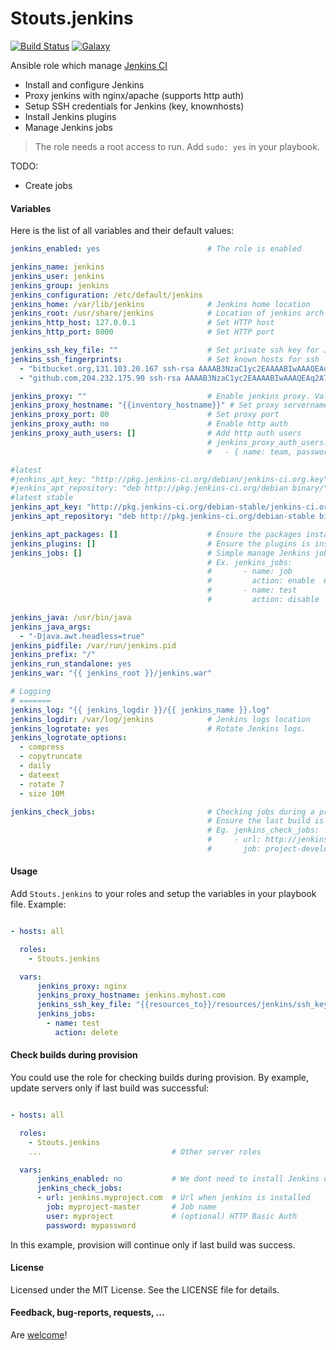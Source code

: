 Stouts.jenkins
==============


[![Build Status](http://img.shields.io/travis/Stouts/Stouts.jenkins.svg?style=flat-square)](https://travis-ci.org/Stouts/Stouts.jenkins)
[![Galaxy](http://img.shields.io/badge/galaxy-Stouts.jenkins-blue.svg?style=flat-square)](https://galaxy.ansible.com/list#/roles/858)

Ansible role which manage [Jenkins CI](http://jenkins-ci.org/)

* Install and configure Jenkins
* Proxy jenkins with nginx/apache (supports http auth)
* Setup SSH credentials for Jenkins (key, knownhosts)
* Install Jenkins plugins
* Manage Jenkins jobs

> The role needs a root access to run.
> Add `sudo: yes` in your playbook.

TODO:
* Create jobs


#### Variables

Here is the list of all variables and their default values:

```yaml
jenkins_enabled: yes                        # The role is enabled

jenkins_name: jenkins
jenkins_user: jenkins
jenkins_group: jenkins
jenkins_configuration: /etc/default/jenkins
jenkins_home: /var/lib/jenkins              # Jenkins home location
jenkins_root: /usr/share/jenkins            # Location of jenkins arch indep files
jenkins_http_host: 127.0.0.1                # Set HTTP host
jenkins_http_port: 8000                     # Set HTTP port

jenkins_ssh_key_file: ""                    # Set private ssh key for Jenkins user (path to key)
jenkins_ssh_fingerprints:                   # Set known hosts for ssh
  - "bitbucket.org,131.103.20.167 ssh-rsa AAAAB3NzaC1yc2EAAAABIwAAAQEAubiN81eDcafrgMeLzaFPsw2kNvEcqTKl/VqLat/MaB33pZy0y3rJZtnqwR2qOOvbwKZYKiEO1O6VqNEBxKvJJelCq0dTXWT5pbO2gDXC6h6QDXCaHo6pOHGPUy+YBaGQRGuSusMEASYiWunYN0vCAI8QaXnWMXNMdFP3jHAJH0eDsoiGnLPBlBp4TNm6rYI74nMzgz3B9IikW4WVK+dc8KZJZWYjAuORU3jc1c/NPskD2ASinf8v3xnfXeukU0sJ5N6m5E8VLjObPEO+mN2t/FZTMZLiFqPWc/ALSqnMnnhwrNi2rbfg/rd/IpL8Le3pSBne8+seeFVBoGqzHM9yXw=="
  - "github.com,204.232.175.90 ssh-rsa AAAAB3NzaC1yc2EAAAABIwAAAQEAq2A7hRGmdnm9tUDbO9IDSwBK6TbQa+PXYPCPy6rbTrTtw7PHkccKrpp0yVhp5HdEIcKr6pLlVDBfOLX9QUsyCOV0wzfjIJNlGEYsdlLJizHhbn2mUjvSAHQqZETYP81eFzLQNnPHt4EVVUh7VfDESU84KezmD5QlWpXLmvU31/yMf+Se8xhHTvKSCZIFImWwoG6mbUoWf9nzpIoaSjB+weqqUUmpaaasXVal72J+UX2B+2RPW3RcT0eOzQgqlJL3RKrTJvdsjE3JEAvGq3lGHSZXy28G3skua2SmVi/w4yCE6gbODqnTWlg7+wC604ydGXA8VJiS5ap43JXiUFFAaQ=="

jenkins_proxy: ""                           # Enable jenkins proxy. Values are: nginx, apache
jenkins_proxy_hostname: "{{inventory_hostname}}" # Set proxy servername
jenkins_proxy_port: 80                      # Set proxy port
jenkins_proxy_auth: no                      # Enable http auth
jenkins_proxy_auth_users: []                # Add http auth users
                                            # jenkins_proxy_auth_users:
                                            #   - { name: team, password: secret }

#latest
#jenkins_apt_key: "http://pkg.jenkins-ci.org/debian/jenkins-ci.org.key"
#jenkins_apt_repository: "deb http://pkg.jenkins-ci.org/debian binary/"
#latest stable
jenkins_apt_key: "http://pkg.jenkins-ci.org/debian-stable/jenkins-ci.org.key"
jenkins_apt_repository: "deb http://pkg.jenkins-ci.org/debian-stable binary/"

jenkins_apt_packages: []                    # Ensure the packages installed
jenkins_plugins: []                         # Ensure the plugins is installed
jenkins_jobs: []                            # Simple manage Jenkins jobs
                                            # Ex. jenkins_jobs:
                                            #       - name: job
                                            #         action: enable  # (enable|disable|delete)
                                            #       - name: test
                                            #         action: disable

jenkins_java: /usr/bin/java
jenkins_java_args:
  - "-Djava.awt.headless=true"
jenkins_pidfile: /var/run/jenkins.pid
jenkins_prefix: "/"
jenkins_run_standalone: yes
jenkins_war: "{{ jenkins_root }}/jenkins.war"

# Logging
# =======
jenkins_log: "{{ jenkins_logdir }}/{{ jenkins_name }}.log"
jenkins_logdir: /var/log/jenkins            # Jenkins logs location
jenkins_logrotate: yes                      # Rotate Jenkins logs.
jenkins_logrotate_options:
  - compress
  - copytruncate
  - daily
  - dateext
  - rotate 7
  - size 10M

jenkins_check_jobs:                         # Checking jobs during a provision
                                            # Ensure the last build is success, before update
                                            # Eg. jenkins_check_jobs:
                                            #     - url: http://jenkins.project.com
                                            #       job: project-develop
```

#### Usage

Add `Stouts.jenkins` to your roles and setup the variables in your playbook file.
Example:

```yaml

- hosts: all

  roles:
    - Stouts.jenkins

  vars:
      jenkins_proxy: nginx
      jenkins_proxy_hostname: jenkins.myhost.com
      jenkins_ssh_key_file: "{{resources_to}}/resources/jenkins/ssh_key"    # (you can manage remote files with Stouts.resources role)
      jenkins_jobs:
        - name: test
          action: delete
```

#### Check builds during provision

You could use the role for checking builds during provision.
By example, update servers only if last build was successful:

```yaml

- hosts: all

  roles:
    - Stouts.jenkins
    ...                             # Other server roles

  vars:
      jenkins_enabled: no           # We dont need to install Jenkins on this host
      jenkins_check_jobs:
      - url: jenkins.myproject.com  # Url when jenkins is installed
        job: myproject-master       # Job name
        user: myproject             # (optional) HTTP Basic Auth
        password: mypassword
```

In this example, provision will continue only if last build was success.

#### License

Licensed under the MIT License. See the LICENSE file for details.

#### Feedback, bug-reports, requests, ...

Are [welcome](https://github.com/Stouts/Stouts.jenkins/issues)!
